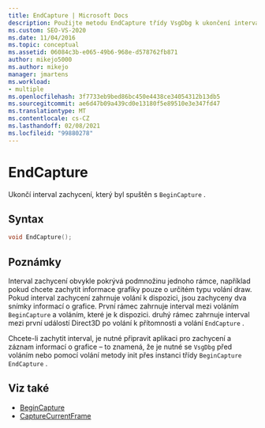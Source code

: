 ```yaml
---
title: EndCapture | Microsoft Docs
description: Použijte metodu EndCapture třídy VsgDbg k ukončení intervalu zachycení, který byl spuštěn s BeginCapture.
ms.custom: SEO-VS-2020
ms.date: 11/04/2016
ms.topic: conceptual
ms.assetid: 06084c3b-e065-49b6-968e-d578762fb871
author: mikejo5000
ms.author: mikejo
manager: jmartens
ms.workload:
- multiple
ms.openlocfilehash: 3f7733eb9bed86bc450e4438ce34054312b13db5
ms.sourcegitcommit: ae6d47b09a439cd0e13180f5e89510e3e347fd47
ms.translationtype: MT
ms.contentlocale: cs-CZ
ms.lasthandoff: 02/08/2021
ms.locfileid: "99880278"
---
```

# <a name="endcapture"></a>EndCapture
Ukončí interval zachycení, který byl spuštěn s `BeginCapture` .

## <a name="syntax"></a>Syntax

```C++
void EndCapture();
```

## <a name="remarks"></a>Poznámky
 Interval zachycení obvykle pokrývá podmnožinu jednoho rámce, například pokud chcete zachytit informace grafiky pouze o určitém typu volání draw. Pokud interval zachycení zahrnuje volání k dispozici, jsou zachyceny dva snímky informací o grafice. První rámec zahrnuje interval mezi voláním `BeginCapture` a voláním, které je k dispozici. druhý rámec zahrnuje interval mezi první událostí Direct3D po volání k přítomnosti a volání `EndCapture` .

 Chcete-li zachytit interval, je nutné připravit aplikaci pro zachycení a záznam informací o grafice – to znamená, že je [](init.md) nutné se `VsgDbg` před voláním nebo pomocí volání metody init přes instanci třídy `BeginCapture` `EndCapture` .

## <a name="see-also"></a>Viz také
- [BeginCapture](begincapture.md)
- [CaptureCurrentFrame](capturecurrentframe.md)